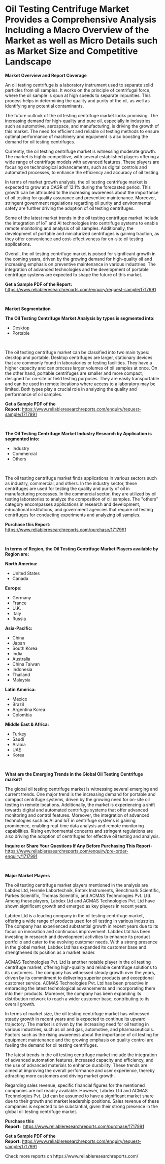 <p><h1>Oil Testing Centrifuge Market Provides a Comprehensive Analysis Including a Macro Overview of the Market as well as Micro Details such as Market Size and Competitive Landscape</h1></p><p><strong>Market Overview and Report Coverage</strong></p>
<p><p>An oil testing centrifuge is a laboratory instrument used to separate solid particles from oil samples. It works on the principle of centrifugal force, where the oil sample is spun at high speeds to separate impurities. This process helps in determining the quality and purity of the oil, as well as identifying any potential contaminants.</p><p>The future outlook of the oil testing centrifuge market looks promising. The increasing demand for high-quality and pure oil, especially in industries such as automotive, aerospace, and manufacturing, is driving the growth of this market. The need for efficient and reliable oil testing methods to ensure optimal performance of machinery and equipment is also boosting the demand for oil testing centrifuges.</p><p>Currently, the oil testing centrifuge market is witnessing moderate growth. The market is highly competitive, with several established players offering a wide range of centrifuge models with advanced features. These players are focusing on technological advancements, such as digital controls and automated processes, to enhance the efficiency and accuracy of oil testing.</p><p>In terms of market growth analysis, the oil testing centrifuge market is expected to grow at a CAGR of 12.1% during the forecasted period. This growth can be attributed to the increasing awareness about the importance of oil testing for quality assurance and preventive maintenance. Moreover, stringent government regulations regarding oil purity and environmental safety are further driving the adoption of oil testing centrifuges.</p><p>Some of the latest market trends in the oil testing centrifuge market include the integration of IoT and AI technologies into centrifuge systems to enable remote monitoring and analysis of oil samples. Additionally, the development of portable and miniaturized centrifuges is gaining traction, as they offer convenience and cost-effectiveness for on-site oil testing applications.</p><p>Overall, the oil testing centrifuge market is poised for significant growth in the coming years, driven by the growing demand for high-quality oil and increasing emphasis on preventive maintenance in various industries. The integration of advanced technologies and the development of portable centrifuge systems are expected to shape the future of this market.</p></p>
<p><strong>Get a Sample PDF of the Report:</strong> <a href="https://www.reliableresearchreports.com/enquiry/request-sample/1717991">https://www.reliableresearchreports.com/enquiry/request-sample/1717991</a></p>
<p>&nbsp;</p>
<p><strong>Market Segmentation</strong></p>
<p><strong>The Oil Testing Centrifuge Market Analysis by types is segmented into:</strong></p>
<p><ul><li>Desktop</li><li>Portable</li></ul></p>
<p>&nbsp;</p>
<p><p>The oil testing centrifuge market can be classified into two main types: desktop and portable. Desktop centrifuges are larger, stationary devices that are commonly found in laboratories or testing facilities. They have a higher capacity and can process larger volumes of oil samples at once. On the other hand, portable centrifuges are smaller and more compact, designed for on-site or field testing purposes. They are easily transportable and can be used in remote locations where access to a laboratory may be limited. Both types play a crucial role in analyzing the quality and performance of oil samples.</p></p>
<p><strong>Get a Sample PDF of the Report:</strong>&nbsp;<a href="https://www.reliableresearchreports.com/enquiry/request-sample/1717991">https://www.reliableresearchreports.com/enquiry/request-sample/1717991</a></p>
<p>&nbsp;</p>
<p><strong>The Oil Testing Centrifuge Market Industry Research by Application is segmented into:</strong></p>
<p><ul><li>Industry</li><li>Commercial</li><li>Others</li></ul></p>
<p>&nbsp;</p>
<p><p>The oil testing centrifuge market finds applications in various sectors such as industry, commercial, and others. In the industry sector, these centrifuges are used for testing the quality and purity of oil in manufacturing processes. In the commercial sector, they are utilized by oil testing laboratories to analyze the composition of oil samples. The "others" category encompasses applications in research and development, educational institutions, and government agencies that require oil testing centrifuges for conducting experiments and analyzing oil samples.</p></p>
<p><strong>Purchase this Report:</strong>&nbsp; <a href="https://www.reliableresearchreports.com/purchase/1717991">https://www.reliableresearchreports.com/purchase/1717991</a></p>
<p>&nbsp;</p>
<p><strong>In terms of Region, the Oil Testing Centrifuge Market Players available by Region are:</strong></p>
<p>
    <p> <strong> North America: </strong>
        <ul>
            <li>United States</li>
            <li>Canada</li>
        </ul>
        </p> 
    <p> <strong> Europe: </strong>
        <ul>
            <li>Germany</li>
            <li>France</li>
            <li>U.K.</li>
            <li>Italy</li>
            <li>Russia</li>
        </ul>
        </p> 
    <p> <strong> Asia-Pacific: </strong>
        <ul>
            <li>China</li>
            <li>Japan</li>
            <li>South Korea</li>
            <li>India</li>
            <li>Australia</li>
            <li>China Taiwan</li>
            <li>Indonesia</li>
            <li>Thailand</li>
            <li>Malaysia</li>
        </ul>
        </p> 
    <p> <strong> Latin America: </strong>
        <ul>
            <li>Mexico</li>
            <li>Brazil</li>
            <li>Argentina Korea</li>
            <li>Colombia</li>
        </ul>
        </p> 
    <p> <strong> Middle East & Africa: </strong>
        <ul>
            <li>Turkey</li>
            <li>Saudi</li>
            <li>Arabia</li>
            <li>UAE</li>
            <li>Korea</li>
        </ul>
    </p>
    </p>
<p>&nbsp;</p>
<p><strong>What are the Emerging Trends in the Global Oil Testing Centrifuge market?</strong></p>
<p><p>The global oil testing centrifuge market is witnessing several emerging and current trends. One major trend is the increasing demand for portable and compact centrifuge systems, driven by the growing need for on-site oil testing in remote locations. Additionally, the market is experiencing a shift towards digital and automated centrifuge systems that offer advanced monitoring and control features. Moreover, the integration of advanced technologies such as AI and IoT in centrifuge systems is gaining prominence, enabling real-time data analysis and remote monitoring capabilities. Rising environmental concerns and stringent regulations are also driving the adoption of centrifuges for effective oil testing and analysis.</p></p>
<p><strong>Inquire or Share Your Questions If Any Before Purchasing This Report</strong>- <a href="https://www.reliableresearchreports.com/enquiry/pre-order-enquiry/1717991">https://www.reliableresearchreports.com/enquiry/pre-order-enquiry/1717991</a></p>
<p>&nbsp;</p>
<p><strong>Major Market Players</strong></p>
<p><p>The oil testing centrifuge market players mentioned in the analysis are Labdex Ltd, Hermle Labortechnik, Emtek Instruments, Benchmark Scientific, Parkes Scientific, Thomas Scientific, and ACMAS Technologies Pvt. Ltd.  Among these players, Labdex Ltd and ACMAS Technologies Pvt. Ltd have shown significant growth and emerged as key players in recent years.</p><p>Labdex Ltd is a leading company in the oil testing centrifuge market, offering a wide range of products used for oil testing in various industries. The company has experienced substantial growth in recent years due to its focus on innovation and continuous improvement. Labdex Ltd has been investing in research and development activities to enhance its product portfolio and cater to the evolving customer needs. With a strong presence in the global market, Labdex Ltd has expanded its customer base and strengthened its position as a market leader.</p><p>ACMAS Technologies Pvt. Ltd is another notable player in the oil testing centrifuge market, offering high-quality and reliable centrifuge solutions to its customers. The company has witnessed steady growth over the years, driven by its commitment to delivering superior products and exceptional customer service. ACMAS Technologies Pvt. Ltd has been proactive in embracing the latest technological advancements and incorporating them into their products. Moreover, the company has been expanding its distribution network to reach a wider customer base, contributing to its overall growth.</p><p>In terms of market size, the oil testing centrifuge market has witnessed steady growth in recent years and is expected to continue its upward trajectory. The market is driven by the increasing need for oil testing in various industries, such as oil and gas, automotive, and pharmaceuticals. Factors such as the rising awareness about the importance of oil testing for equipment maintenance and the growing emphasis on quality control are fueling the demand for oil testing centrifuges.</p><p>The latest trends in the oil testing centrifuge market include the integration of advanced automation features, increased capacity and efficiency, and the use of advanced materials to enhance durability. These trends are aimed at improving the overall performance and user experience, thereby attracting more customers and driving market growth.</p><p>Regarding sales revenue, specific financial figures for the mentioned companies are not readily available. However, Labdex Ltd and ACMAS Technologies Pvt. Ltd can be assumed to have a significant market share due to their growth and market leadership positions. Sales revenue of these companies is expected to be substantial, given their strong presence in the global oil testing centrifuge market.</p></p>
<p><strong>Purchase this Report:</strong>&nbsp;&nbsp;<a href="https://www.reliableresearchreports.com/purchase/1717991">https://www.reliableresearchreports.com/purchase/1717991</a></p>
<p></p>
<p><strong>Get a Sample PDF of the Report:</strong>&nbsp;<a href="https://www.reliableresearchreports.com/enquiry/request-sample/1717991">https://www.reliableresearchreports.com/enquiry/request-sample/1717991</a></p>
<p>Check more reports on https://www.reliableresearchreports.com/</p>